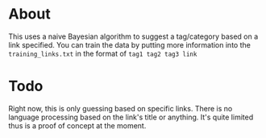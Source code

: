 # About

This uses a naive Bayesian algorithm to suggest a tag/category based on a link specified. You can train the data by putting more information into the `training_links.txt` in the format of `tag1 tag2 tag3 link`

# Todo

Right now, this is only guessing based on specific links. There is no language processing based on the link's title or anything. It's quite limited thus is a proof of concept at the moment.

